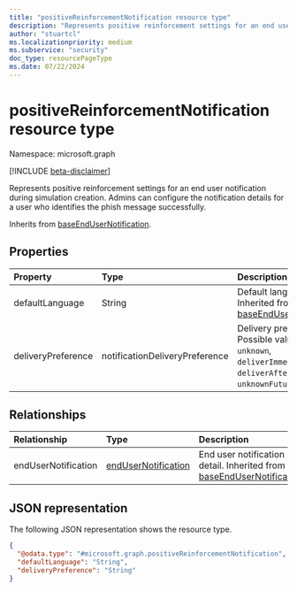 ```yaml
---
title: "positiveReinforcementNotification resource type"
description: "Represents positive reinforcement settings for an end user notification during simulation creation."
author: "stuartcl"
ms.localizationpriority: medium
ms.subservice: "security"
doc_type: resourcePageType
ms.date: 07/22/2024
---
```


# positiveReinforcementNotification resource type

Namespace: microsoft.graph

[!INCLUDE [beta-disclaimer](../../includes/beta-disclaimer.md)]

Represents positive reinforcement settings for an end user notification during simulation creation. Admins can configure the notification details for a user who identifies the phish message successfully.

Inherits from [baseEndUserNotification](../resources/baseendusernotification.md).

## Properties

|Property|Type|Description|
|:---|:---|:---|
|defaultLanguage|String|Default language. Inherited from [baseEndUserNotification](../resources/baseendusernotification.md).|
|deliveryPreference|notificationDeliveryPreference|Delivery preference. Possible values are: `unknown`, `deliverImmedietly`, `deliverAfterCampaignEnd`, `unknownFutureValue`.|

## Relationships

|Relationship|Type|Description|
|:---|:---|:---|
|endUserNotification|[endUserNotification](../resources/endusernotification.md)|End user notification detail. Inherited from [baseEndUserNotification](../resources/baseendusernotification.md).|

## JSON representation

The following JSON representation shows the resource type.
<!-- {
  "blockType": "resource",
  "@odata.type": "microsoft.graph.positiveReinforcementNotification"
}
-->
``` json
{
  "@odata.type": "#microsoft.graph.positiveReinforcementNotification",
  "defaultLanguage": "String",
  "deliveryPreference": "String"
}
```
